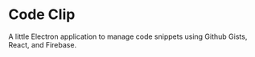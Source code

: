# Code Clip

A little Electron application to manage code snippets using Github Gists, React, and Firebase.
